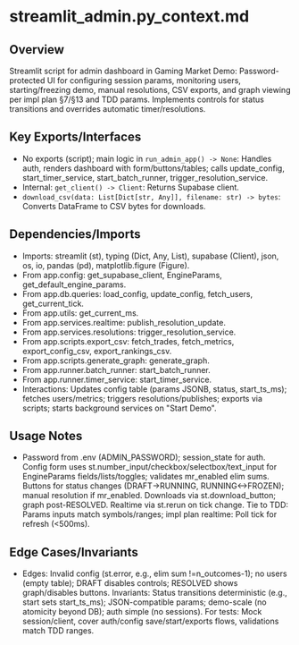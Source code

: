 # streamlit_admin.py_context.md

## Overview
Streamlit script for admin dashboard in Gaming Market Demo: Password-protected UI for configuring session params, monitoring users, starting/freezing demo, manual resolutions, CSV exports, and graph viewing per impl plan §7/§13 and TDD params. Implements controls for status transitions and overrides automatic timer/resolutions.

## Key Exports/Interfaces
- No exports (script); main logic in `run_admin_app() -> None`: Handles auth, renders dashboard with form/buttons/tables; calls update_config, start_timer_service, start_batch_runner, trigger_resolution_service.
- Internal: `get_client() -> Client`: Returns Supabase client.
- `download_csv(data: List[Dict[str, Any]], filename: str) -> bytes`: Converts DataFrame to CSV bytes for downloads.

## Dependencies/Imports
- Imports: streamlit (st), typing (Dict, Any, List), supabase (Client), json, os, io, pandas (pd), matplotlib.figure (Figure).
- From app.config: get_supabase_client, EngineParams, get_default_engine_params.
- From app.db.queries: load_config, update_config, fetch_users, get_current_tick.
- From app.utils: get_current_ms.
- From app.services.realtime: publish_resolution_update.
- From app.services.resolutions: trigger_resolution_service.
- From app.scripts.export_csv: fetch_trades, fetch_metrics, export_config_csv, export_rankings_csv.
- From app.scripts.generate_graph: generate_graph.
- From app.runner.batch_runner: start_batch_runner.
- From app.runner.timer_service: start_timer_service.
- Interactions: Updates config table (params JSONB, status, start_ts_ms); fetches users/metrics; triggers resolutions/publishes; exports via scripts; starts background services on "Start Demo".

## Usage Notes
- Password from .env (ADMIN_PASSWORD); session_state for auth. Config form uses st.number_input/checkbox/selectbox/text_input for EngineParams fields/lists/toggles; validates mr_enabled elim sums. Buttons for status changes (DRAFT->RUNNING, RUNNING<->FROZEN); manual resolution if mr_enabled. Downloads via st.download_button; graph post-RESOLVED. Realtime via st.rerun on tick change. Tie to TDD: Params inputs match symbols/ranges; impl plan realtime: Poll tick for refresh (<500ms).

## Edge Cases/Invariants
- Edges: Invalid config (st.error, e.g., elim sum !=n_outcomes-1); no users (empty table); DRAFT disables controls; RESOLVED shows graph/disables buttons. Invariants: Status transitions deterministic (e.g., start sets start_ts_ms); JSON-compatible params; demo-scale (no atomicity beyond DB); auth simple (no sessions). For tests: Mock session/client, cover auth/config save/start/exports flows, validations match TDD ranges.